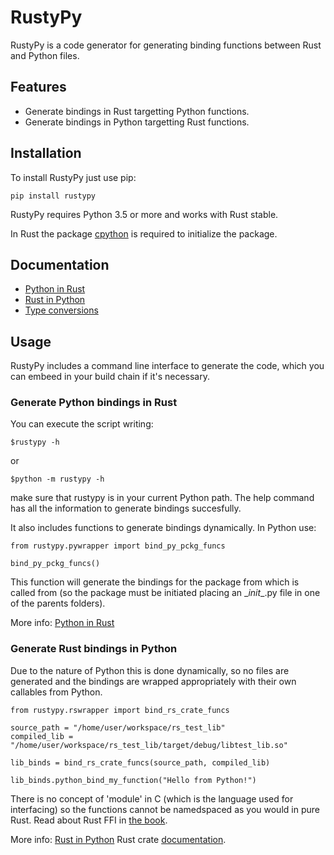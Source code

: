# RustyPy
RustyPy is a code generator for generating binding functions between Rust and
Python files.

## Features
- Generate bindings in Rust targetting Python functions.
- Generate bindings in Python targetting Rust functions.

## Installation
To install RustyPy just use pip:
```
pip install rustypy
```
RustyPy requires Python 3.5 or more and works with Rust stable.

In Rust the package [cpython](https://github.com/dgrunwald/rust-cpython)
is required to initialize the package.

## Documentation
* [Python in Rust](https://github.com/iduartgomez/rustypy/wiki/Python-in-Rust)
* [Rust in Python](https://github.com/iduartgomez/rustypy/wiki/Rust-in-Python)
* [Type conversions](https://github.com/iduartgomez/rustypy/wiki/Type-conversions)

## Usage
RustyPy includes a command line interface to generate the code, which you can
embeed in your build chain if it's necessary.

### Generate Python bindings in Rust
You can execute the script writing:
```
$rustypy -h
```
or
```
$python -m rustypy -h
```
make sure that rustypy is in your current Python path. The help command has
all the information to generate bindings succesfully.

It also includes functions to generate bindings dynamically. In Python use:
```
from rustypy.pywrapper import bind_py_pckg_funcs

bind_py_pckg_funcs()
```
This function will generate the bindings for the package from which is
called from (so the package must be initiated placing an  \__init__.py file in
one of the parents folders).

More info: [Python in Rust](https://github.com/iduartgomez/rustypy/wiki/Python-in-Rust)

### Generate Rust bindings in Python
Due to the nature of Python this is done dynamically, so no files
are generated and the bindings are wrapped appropriately with their own callables
from Python.

```
from rustypy.rswrapper import bind_rs_crate_funcs

source_path = "/home/user/workspace/rs_test_lib"
compiled_lib = "/home/user/workspace/rs_test_lib/target/debug/libtest_lib.so"

lib_binds = bind_rs_crate_funcs(source_path, compiled_lib)

lib_binds.python_bind_my_function("Hello from Python!")
```

There is no concept of 'module' in C (which is the language used for interfacing)
so the functions cannot be namedspaced as you would in pure Rust. Read about
Rust FFI in [the book](https://doc.rust-lang.org/stable/book/ffi.html).

More info: [Rust in Python](https://github.com/iduartgomez/rustypy/wiki/Rust-in-Python)
Rust crate [documentation](https://iduartgomez.github.io/rustypy/).
